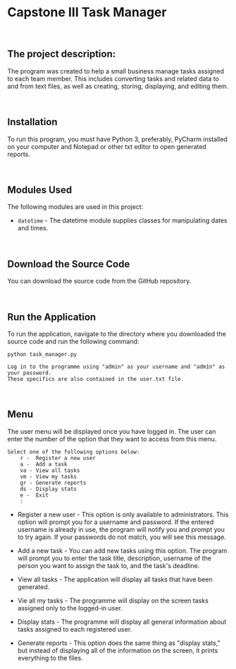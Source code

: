 # Capstone III Task Manager

<br>

## The project description: 
The program was created to help a small business manage tasks assigned to each team member. This includes converting tasks and related data to and from text files, as well as creating, storing, displaying, and editing them.  

<br>

## Installation

To run this program, you must have Python 3, preferably, PyCharm installed on your computer and Notepad or other txt editor to open generated reports.

<br>

## Modules Used

The following modules are used in this project:

- `datetime` - The datetime module supplies classes for manipulating dates and times.

<br>

## Download the Source Code

You can download the source code from the GitHub repository.

<br>

## Run the Application

To run the application, navigate to the directory where you downloaded the source code and run the following command:
```
python task_manager.py

Log in to the programme using "admin" as your username and "adm1n" as your password. 
These specifics are also contained in the user.txt file.
```

<br>

## Menu

The user menu will be displayed once you have logged in. The user can enter the number of the option that they want to access from this menu.

```
Select one of the following options below:
    r -  Register a new user
    a -  Add a task
    va - View all tasks
    vm - View my tasks
    gr - Generate reports
    ds - Display stats
    e -  Exit
    :
 ```
 
 
- Register a new user - This option is only available to administrators. This option will prompt you for a username and password. 
                        If the entered username is already in use, the program will notify you and prompt you to try again. 
                        If your passwords do not match, you will see this message. 

- Add a new task - You can add new tasks using this option. The program will prompt you to enter the task title, description, 
                   username of the person you want to  assign the task to, and the task's deadline. 

- View all tasks - The application will display all tasks that have been generated.

- Vie all my tasks - The programme will display on the screen tasks assigned only to the logged-in user.

- Display stats - The programme will display all general information about tasks assigned to each registered user.

- Generate reports - This option does the same thing as "display stats," but instead of displaying all of the information on the screen, 
                    it prints everything to the files.
